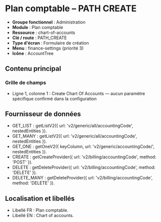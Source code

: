 # Plan comptable – PATH CREATE

- **Groupe fonctionnel** : Administration
- **Module** : Plan comptable
- **Ressource** : chart-of-accounts
- **Clé / route** : PATH_CREATE
- **Type d'écran** : Formulaire de création
- **Menu** : finance-settings (priorité 3)
- **Icône** : AccountTree

## Contenu principal
### Grille de champs
- Ligne 1, colonne 1 : Create Chart Of Accounts — aucun paramètre spécifique confirmé dans la configuration

## Fournisseur de données
- GET_LIST : getListV2({
  url: 'v2/generic/all/accountingCode',
  nestedEntities
}).
- GET_MANY : getListV2({
  url: 'v2/generic/all/accountingCode',
  nestedEntities
}).
- GET_ONE : getOneV2({
  keyColumn,
  url: 'v2/generic/accountingCode/',
  nestedEntities
}).
- CREATE : getCreateProvider({
  url: 'v2/billing/accountingCode',
  method: 'POST'
}).
- DELETE : getDeleteProvider({
  url: 'v2/billing/accountingCode',
  method: 'DELETE'
}).
- DELETE_MANY : getDeleteProvider({
  url: 'v2/billing/accountingCode',
  method: 'DELETE'
}).

## Localisation et libellés
- Libellé FR : Plan comptable.
- Libellé EN : Chart of accounts.